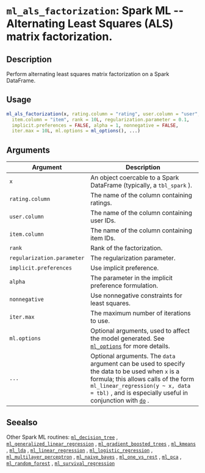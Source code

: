 # `ml_als_factorization`: Spark ML -- Alternating Least Squares (ALS) matrix factorization.

## Description


 Perform alternating least squares matrix factorization on a Spark DataFrame.


## Usage

```r
ml_als_factorization(x, rating.column = "rating", user.column = "user",
  item.column = "item", rank = 10L, regularization.parameter = 0.1,
  implicit.preferences = FALSE, alpha = 1, nonnegative = FALSE,
  iter.max = 10L, ml.options = ml_options(), ...)
```


## Arguments

Argument      |Description
------------- |----------------
```x```     |     An object coercable to a Spark DataFrame (typically, a `tbl_spark` ).
```rating.column```     |     The name of the column containing ratings.
```user.column```     |     The name of the column containing user IDs.
```item.column```     |     The name of the column containing item IDs.
```rank```     |     Rank of the factorization.
```regularization.parameter```     |     The regularization parameter.
```implicit.preferences```     |     Use implicit preference.
```alpha```     |     The parameter in the implicit preference formulation.
```nonnegative```     |     Use nonnegative constraints for least squares.
```iter.max```     |     The maximum number of iterations to use.
```ml.options```     |     Optional arguments, used to affect the model generated. See [`ml_options`](ml_options.html) for more details.
```...```     |     Optional arguments. The `data` argument can be used to specify the data to be used when `x` is a formula; this allows calls of the form `ml_linear_regression(y ~ x, data = tbl)` , and is especially useful in conjunction with [`do`](do.html) .

## Seealso


 Other Spark ML routines: [`ml_decision_tree`](ml_decision_tree.html) ,
  [`ml_generalized_linear_regression`](ml_generalized_linear_regression.html) ,
  [`ml_gradient_boosted_trees`](ml_gradient_boosted_trees.html) ,
  [`ml_kmeans`](ml_kmeans.html) , [`ml_lda`](ml_lda.html) ,
  [`ml_linear_regression`](ml_linear_regression.html) ,
  [`ml_logistic_regression`](ml_logistic_regression.html) ,
  [`ml_multilayer_perceptron`](ml_multilayer_perceptron.html) ,
  [`ml_naive_bayes`](ml_naive_bayes.html) ,
  [`ml_one_vs_rest`](ml_one_vs_rest.html) , [`ml_pca`](ml_pca.html) ,
  [`ml_random_forest`](ml_random_forest.html) ,
  [`ml_survival_regression`](ml_survival_regression.html) 


